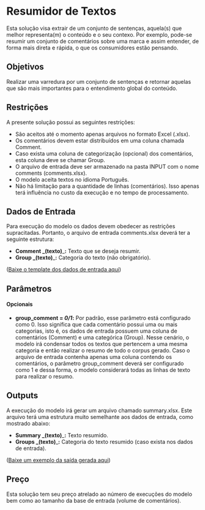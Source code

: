 # Resumidor de Textos

Esta solução visa extrair de um conjunto de sentenças, aquela(s) que melhor representa(m) o conteúdo e o seu contexo. Por exemplo, pode-se resumir um conjunto de comentários sobre uma marca e assim entender, de forma mais direta e rápida, o que os consumidores estão pensando.

## Objetivos

Realizar uma varredura por um conjunto de sentenças e retornar aquelas que são mais importantes para o entendimento global do conteúdo.

## Restrições

A presente solução possui as seguintes restrições:

* São aceitos até o momento apenas arquivos no formato Excel (.xlsx).
* Os comentários devem estar distribuídos em uma coluna chamada Comment.
* Caso exista uma coluna de categorização (opcional) dos comentários, esta coluna deve se chamar Group.
* O arquivo de entrada deve ser armazenado na pasta INPUT com o nome comments (comments.xlsx).
* O modelo aceita textos no idioma Português.
* Não há limitação para a quantidade de linhas (comentários). Isso apenas terá influência no custo da execução e no tempo de processamento.

## Dados de Entrada

Para execução do modelo os dados devem obedecer as restrições supracitadas. Portanto, o arquivo de entrada comments.xlsx deverá ter a seguinte estrutura:

* **Comment **_**(texto)**_**:** Texto que se deseja resumir.
* **Group **_**(texto)**_**:** Categoria do texto (não obrigatório).

([Baixe o template dos dados de entrada aqui](doc/comments.xlsx))

## Parâmetros

#### Opcionais

* **group\_comment = **_**0/1**_**:** Por padrão, esse parâmetro está configurado como 0. Isso significa que cada comentário possui uma ou mais categorias, isto é, os dados de entrada possuem uma coluna de comentários (Comment) e uma categórica (Group). Nesse cenário, o modelo irá condensar todos os textos que pertencem a uma mesma categoria e então realizar o resumo de todo o corpus gerado. Caso o arquivo de entrada contenha apenas uma coluna contendo os comentários, o parâmetro group\_comment deverá ser configurado como 1 e dessa forma, o modelo considerará todas as linhas de texto para realizar o resumo.

## Outputs

A execução do modelo irá gerar um arquivo chamado summary.xlsx. Este arquivo terá uma estrutura muito semelhante aos dados de entrada, como mostrado abaixo:

* **Summary **_**(texto)**_**:** Texto resumido.
* **Groups **_**(texto)**_**:** Categoria do texto resumido (caso exista nos dados de entrada).

([Baixe um exemplo da saída gerada aqui](doc/summary.xlsx))

## Preço

Esta solução tem seu preço atrelado ao número de execuções do modelo bem como ao tamanho da base de entrada (volume de comentários).
